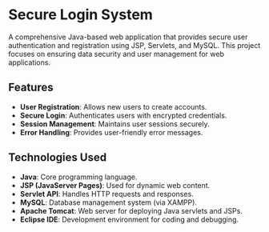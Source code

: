 # Secure Login System

A comprehensive Java-based web application that provides secure user authentication and registration using JSP, Servlets, and MySQL. This project focuses on ensuring data security and user management for web applications.

## Features
- **User Registration**: Allows new users to create accounts.
- **Secure Login**: Authenticates users with encrypted credentials.
- **Session Management**: Maintains user sessions securely.
- **Error Handling**: Provides user-friendly error messages.

## Technologies Used
- **Java**: Core programming language.
- **JSP (JavaServer Pages)**: Used for dynamic web content.
- **Servlet API**: Handles HTTP requests and responses.
- **MySQL**: Database management system (via XAMPP).
- **Apache Tomcat**: Web server for deploying Java servlets and JSPs.
- **Eclipse IDE**: Development environment for coding and debugging.

